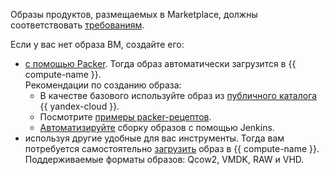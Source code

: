 Образы продуктов, размещаемых в Marketplace, должны соответствовать [требованиям](../../marketplace/operations/create-image.md#requirements).

Если у вас нет образа ВМ, создайте его:

* [с помощью Packer](../../tutorials/infrastructure-management/packer-quickstart). Тогда образ автоматически загрузится в {{ compute-name }}.<br>Рекомендации по созданию образа:
	* В качестве базового используйте образ из [публичного каталога](../../compute/operations/images-with-pre-installed-software/get-list) {{ yandex-cloud }}.
	* Посмотрите [примеры packer-рецептов](https://github.com/yandex-cloud/examples/tree/master/jenkins-packer/packer).
	* [Автоматизируйте](../../tutorials/infrastructure-management/jenkins) сборку образов с помощью Jenkins.
* используя другие удобные для вас инструменты. Тогда вам потребуется самостоятельно [загрузить](../../compute/operations/image-create/upload.md) образ в {{ compute-name }}. Поддерживаемые форматы образов: Qcow2, VMDK, RAW и VHD.
